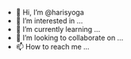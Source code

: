 - 👋 Hi, I’m @harisyoga
- 👀 I’m interested in  ...
- 🌱 I’m currently learning ...
- 💞️ I’m looking to collaborate on ...
- 📫 How to reach me ...

<!---
harisyoga/harisyoga is a ✨ special ✨ repository because its `README.md` (this file) appears on your GitHub profile.
You can click the Preview link to take a look at your changes.
--->
